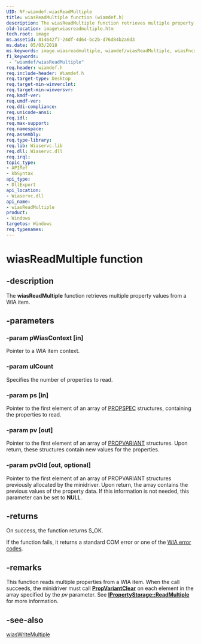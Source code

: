```yaml
---
UID: NF:wiamdef.wiasReadMultiple
title: wiasReadMultiple function (wiamdef.h)
description: The wiasReadMultiple function retrieves multiple property values from a WIA item.
old-location: image\wiasreadmultiple.htm
tech.root: image
ms.assetid: 814642f7-24df-4d64-bc2b-d76d84b2a6d3
ms.date: 05/03/2018
ms.keywords: image.wiasreadmultiple, wiamdef/wiasReadMultiple, wiasFncs_c6d42143-4cd8-4f9a-bbf4-aec0ce2c0615.xml, wiasReadMultiple, wiasReadMultiple function [Imaging Devices]
f1_keywords:
 - "wiamdef/wiasReadMultiple"
req.header: wiamdef.h
req.include-header: Wiamdef.h
req.target-type: Desktop
req.target-min-winverclnt:
req.target-min-winversvr: 
req.kmdf-ver: 
req.umdf-ver: 
req.ddi-compliance: 
req.unicode-ansi: 
req.idl: 
req.max-support: 
req.namespace: 
req.assembly: 
req.type-library: 
req.lib: Wiaservc.lib
req.dll: Wiaservc.dll
req.irql: 
topic_type:
- APIRef
- kbSyntax
api_type:
- DllExport
api_location:
- Wiaservc.dll
api_name:
- wiasReadMultiple
product:
- Windows
targetos: Windows
req.typenames: 
---
```


# wiasReadMultiple function

## -description

The **wiasReadMultiple** function retrieves multiple property values from a WIA item.

## -parameters

### -param pWiasContext [in]

Pointer to a WIA item context.

### -param ulCount

Specifies the number of properties to read.

### -param ps [in]

Pointer to the first element of an array of [PROPSPEC](https://docs.microsoft.com/windows/win32/api/propidl/ns-propidl-propspec) structures, containing the properties to read.

### -param pv [out]

Pointer to the first element of an array of [PROPVARIANT](https://docs.microsoft.com/windows/win32/api/propidl/ns-propidl-propvariant) structures. Upon return, these structures contain new values for the properties.

### -param pvOld [out, optional]

Pointer to the first element of an array of PROPVARIANT structures previously allocated by the minidriver. Upon return, the array contains the previous values of the property data. If this information is not needed, this parameter can be set to **NULL**.

## -returns

On success, the function returns S_OK.

If the function fails, it returns a standard COM error or one of the [WIA error codes](https://docs.microsoft.com/windows/win32/wia/-wia-error-codes).

## -remarks

This function reads multiple properties from a WIA item. When the call succeeds, the minidriver must call [**PropVariantClear**](https://docs.microsoft.com/windows/win32/api/combaseapi/nf-combaseapi-propvariantclear) on each element in the array specified by the *pv* parameter. See [**IPropertyStorage::ReadMultiple**](https://docs.microsoft.com/windows/win32/api/propidl/nf-propidl-ipropertystorage-readmultiple) for more information.

## -see-also

[wiasWriteMultiple](https://docs.microsoft.com/windows-hardware/drivers/ddi/wiamdef/nf-wiamdef-wiaswritemultiple)
